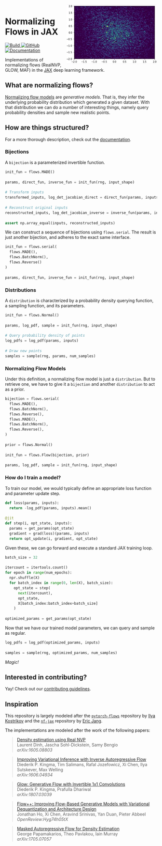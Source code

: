 <img align="right" width="300" src="assets/flows.gif">

# Normalizing Flows in JAX

<a href="https://circleci.com/gh/ChrisWaites/jax-flows">
    <img alt="Build" src="https://img.shields.io/circleci/build/github/ChrisWaites/jax-flows/master">
</a>
<a href="https://github.com/ChrisWaites/jax-flows/blob/master/LICENSE">
    <img alt="GitHub" src="https://img.shields.io/github/license/ChrisWaites/jax-flows.svg?color=blue">
</a>
<a href="https://jax-flows.readthedocs.io/en/latest/">
    <img alt="Documentation" src="https://img.shields.io/website/http/jax-flows.readthedocs.io.svg?down_color=red&down_message=offline&up_message=online">
</a>

<p>Implementations of normalizing flows (RealNVP, GLOW, MAF) in the <a href="https://github.com/google/jax/">JAX</a> deep learning framework.</p>

## What are normalizing flows?

[Normalizing flow models](http://akosiorek.github.io/ml/2018/04/03/norm_flows.html) are _generative models_. That is, they infer the underlying probability distribution which generated a given dataset. With that distribution we can do a number of interesting things, namely query probability densities and sample new realistic points.

## How are things structured?

For a more thorough description, check out the [documentation](https://jax-flows.readthedocs.io/).

### Bijections

A `bijection` is a parameterized invertible function.

```python
init_fun = flows.MADE()

params, direct_fun, inverse_fun = init_fun(rng, input_shape)

# Transform inputs
transformed_inputs, log_det_jacobian_direct = direct_fun(params, inputs)

# Reconstruct original inputs
reconstructed_inputs, log_det_jacobian_inverse = inverse_fun(params, inputs)

assert np.array_equal(inputs, reconstructed_inputs)
```

We can construct a sequence of bijections using `flows.serial`. The result is just another bijection, and adheres to the exact same interface.

```python
init_fun = flows.serial(
  flows.MADE(),
  flows.BatchNorm(),
  flows.Reverse()
)

params, direct_fun, inverse_fun = init_fun(rng, input_shape)
```

### Distributions

A `distribution` is characterized by a probability density querying function, a sampling function, and its parameters.

```python
init_fun = flows.Normal()

params, log_pdf, sample = init_fun(rng, input_shape)

# Query probability density of points
log_pdfs = log_pdf(params, inputs)

# Draw new points
samples = sample(rng, params, num_samples)
```

### Normalizing Flow Models

Under this definition, a normalizing flow model is just a `distribution`. But to retrieve one, we have to give it a `bijection` and another `distribution` to act as a prior.

```python
bijection = flows.serial(
  flows.MADE(),
  flows.BatchNorm(),
  flows.Reverse(),
  flows.MADE(),
  flows.BatchNorm(),
  flows.Reverse(),
)

prior = flows.Normal()

init_fun = flows.Flow(bijection, prior)

params, log_pdf, sample = init_fun(rng, input_shape)
```

### How do I train a model?

To train our model, we would typically define an appropriate loss function and parameter update step.

```python
def loss(params, inputs):
  return -log_pdf(params, inputs).mean()

@jit
def step(i, opt_state, inputs):
  params = get_params(opt_state)
  gradient = grad(loss)(params, inputs)
  return opt_update(i, gradient, opt_state)
```

Given these, we can go forward and execute a standard JAX training loop.

```python
batch_size = 32

itercount = itertools.count()
for epoch in range(num_epochs):
  npr.shuffle(X)
  for batch_index in range(0, len(X), batch_size):
    opt_state = step(
      next(itercount),
      opt_state,
      X[batch_index:batch_index+batch_size]
    )

optimized_params = get_params(opt_state)
```

Now that we have our trained model parameters, we can query and sample as regular.

```python
log_pdfs = log_pdf(optimized_params, inputs)

samples = sample(rng, optimized_params, num_samples)
```

_Magic!_

## Interested in contributing?

Yay! Check out our [contributing guidelines](https://github.com/ChrisWaites/jax-flows/blob/master/.github/CONTRIBUTING.md).

## Inspiration

This repository is largely modeled after the [`pytorch-flows`](https://github.com/ikostrikov/pytorch-flows) repository by [Ilya Kostrikov](https://github.com/ikostrikov) and the [`nf-jax`](https://github.com/ericjang/nf-jax) repository by [Eric Jang](http://evjang.com/).

The implementations are modeled after the work of the following papers:

  > [Density estimation using Real NVP](https://arxiv.org/abs/1605.08803)\
  > Laurent Dinh, Jascha Sohl-Dickstein, Samy Bengio\
  > _arXiv:1605.08803_

  > [Improving Variational Inference with Inverse Autoregressive Flow
](https://arxiv.org/abs/1606.04934)\
  > Diederik P. Kingma, Tim Salimans, Rafal Jozefowicz, Xi Chen, Ilya Sutskever, Max Welling\
  > _arXiv:1606.04934_

  > [Glow: Generative Flow with Invertible 1x1 Convolutions](https://arxiv.org/abs/1807.03039)\
  > Diederik P. Kingma, Prafulla Dhariwal\
  > _arXiv:1807.03039_

  > [Flow++: Improving Flow-Based Generative Models
  with Variational Dequantization and Architecture Design](https://openreview.net/forum?id=Hyg74h05tX)\
  > Jonathan Ho, Xi Chen, Aravind Srinivas, Yan Duan, Pieter Abbeel\
  > _OpenReview:Hyg74h05tX_

  > [Masked Autoregressive Flow for Density Estimation](https://arxiv.org/abs/1705.07057)\
  > George Papamakarios, Theo Pavlakou, Iain Murray\
  > _arXiv:1705.07057_


